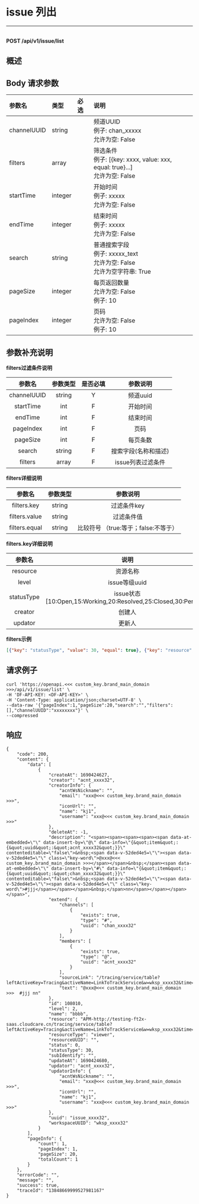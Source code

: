 # issue 列出

---

<br />**POST /api/v1/issue/list**

## 概述




## Body 请求参数

| 参数名        | 类型     | 必选   | 说明              |
|:-----------|:-------|:-----|:----------------|
| channelUUID | string |  | 频道UUID<br>例子: chan_xxxxx <br>允许为空: False <br> |
| filters | array |  | 筛选条件<br>例子: [{key: xxxx, value: xxx, equal: true}...] <br>允许为空: False <br> |
| startTime | integer |  | 开始时间<br>例子: xxxxx <br>允许为空: False <br> |
| endTime | integer |  | 结束时间<br>例子: xxxxx <br>允许为空: False <br> |
| search | string |  | 普通搜索字段<br>例子: xxxxx_text <br>允许为空: False <br>允许为空字符串: True <br> |
| pageSize | integer |  | 每页返回数量<br>允许为空: False <br>例子: 10 <br> |
| pageIndex | integer |  | 页码<br>允许为空: False <br>例子: 10 <br> |

## 参数补充说明


**filters过滤条件说明**

|     参数名      | 参数类型 | 是否必填 |                  参数说明                   |
|:---------------:|:--------:|:--------:|:-------------------------------------------:|
|      channelUUID   |  string  |    Y   |                频道uuid                |
|      startTime   |  int  |    F   |               开始时间               |
|      endTime   |  int  |    F   |               结束时间               |
|      pageIndex   |  int  |    F   |               页码               |
|      pageSize   |  int  |    F   |               每页条数               |
|      search   |  string  |    F   |               搜索字段(名称和描述)              |
|      filters   |  array  |    F   |                issue列表过滤条件                |


**filters详细说明**

|     参数名      | 参数类型 |                  参数说明                   |
|:---------------:|:--------:|:-------------------------------------------:|
|      filters.key     |  string  |  过滤条件key                          |                       
|      filters.value   |  string  |  过滤条件值                           |
|      filters.equal   |  string  |  比较符号 （true:等于；false:不等于）   |


**filters.key详细说明**

|     参数名      |                 说明                   |
|:---------------:|:-------------------------------------------:|
|      resource |            资源名称              |
|      level   |          issue等级uuid            |
|      statusType   |     issue状态 [10:Open,15:Working,20:Resolved,25:Closed,30:Pending]       |
|      creator   |     创建人       |
|      updator   |     更新人       |

**filters示例**

```json
[{"key": "statusType", "value": 30, "equal": true}, {"key": "resource", "value": 'dds', "equal": false}]
```




## 请求例子
```shell
curl 'https://openapi.<<< custom_key.brand_main_domain >>>/api/v1/issue/list' \
-H 'DF-API-KEY: <DF-API-KEY>' \
-H 'Content-Type: application/json;charset=UTF-8' \
--data-raw '{"pageIndex":1,"pageSize":20,"search":"","filters":[],"channelUUID":"xxxxxxxx"}' \
--compressed
```




## 响应
```shell
{
    "code": 200,
    "content": {
        "data": [
            {
                "createAt": 1690424627,
                "creator": "acnt_xxxx32",
                "creatorInfo": {
                    "acntWsNickname": "",
                    "email": "xxx@<<< custom_key.brand_main_domain >>>",
                    "iconUrl": "",
                    "name": "kj1",
                    "username": "xxx@<<< custom_key.brand_main_domain >>>"
                },
                "deleteAt": -1,
                "description": "<span><span><span><span><span data-at-embedded=\"\" data-insert-by=\"@\" data-info=\"{&quot;item&quot;:{&quot;uuid&quot;:&quot;acnt_xxxx32&quot;}}\" contenteditable=\"false\">&nbsp;<span data-v-52ded4e5=\"\"><span data-v-52ded4e5=\"\" class=\"key-word\">@xxx@<<< custom_key.brand_main_domain >>></span></span>&nbsp;</span><span data-at-embedded=\"\" data-insert-by=\"#\" data-info=\"{&quot;item&quot;:{&quot;uuid&quot;:&quot;chan_xxxx32&quot;}}\" contenteditable=\"false\">&nbsp;<span data-v-52ded4e5=\"\"><span data-v-52ded4e5=\"\"><span data-v-52ded4e5=\"\" class=\"key-word\">#jjj</span></span></span>&nbsp;</span>nn</span></span></span></span>",
                "extend": {
                    "channels": [
                        {
                            "exists": true,
                            "type": "#",
                            "uuid": "chan_xxxx32"
                        }
                    ],
                    "members": [
                        {
                            "exists": true,
                            "type": "@",
                            "uuid": "acnt_xxxx32"
                        }
                    ],
                    "sourceLink": "/tracing/service/table?leftActiveKey=Tracing&activeName=LinkToTrackService&w=wksp_xxxx32&time=15m",
                    "text": "@xxx@<<< custom_key.brand_main_domain >>>  #jjj nn"
                },
                "id": 108010,
                "level": 2,
                "name": "bbbb",
                "resource": "APM-http://testing-ft2x-saas.cloudcare.cn/tracing/service/table?leftActiveKey=Tracing&activeName=LinkToTrackService&w=wksp_xxxx32&time=15m",
                "resourceType": "viewer",
                "resourceUUID": "",
                "status": 0,
                "statusType": 30,
                "subIdentify": "",
                "updateAt": 1690424680,
                "updator": "acnt_xxxx32",
                "updatorInfo": {
                    "acntWsNickname": "",
                    "email": "xxx@<<< custom_key.brand_main_domain >>>",
                    "iconUrl": "",
                    "name": "kj1",
                    "username": "xxx@<<< custom_key.brand_main_domain >>>"
                },
                "uuid": "issue_xxxx32",
                "workspaceUUID": "wksp_xxxx32"
            }
        ],
        "pageInfo": {
            "count": 1,
            "pageIndex": 1,
            "pageSize": 20,
            "totalCount": 1
        }
    },
    "errorCode": "",
    "message": "",
    "success": true,
    "traceId": "13848669999527981167"
} 
```




